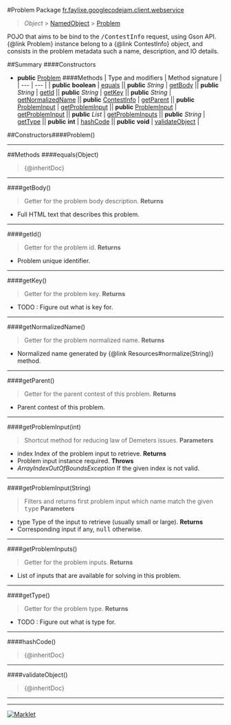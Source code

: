 #Problem
Package [fr.faylixe.googlecodejam.client.webservice](README.md)<br>

> *Object* > [NamedObject](ommon/NamedObject.md) > [Problem](Problem.md)

<p>POJO that aims to be bind to the <tt>/ContestInfo</tt>
 request, using Gson API. {@link Problem} instance belong
 to a {@link ContestInfo} object, and consists in the problem
 metadata such a name, description, and IO details.</p>

##Summary
####Constructors
* **public** [Problem](#problem)
####Methods
| Type and modifiers | Method signature |
| --- | --- |
| **public** **boolean** | [equals](#equalsobject) || **public** *String* | [getBody](#getbody) || **public** *String* | [getId](#getid) || **public** *String* | [getKey](#getkey) || **public** *String* | [getNormalizedName](#getnormalizedname) || **public** [ContestInfo](ContestInfo.md) | [getParent](#getparent) || **public** [ProblemInput](ProblemInput.md) | [getProblemInput](#getprobleminputint) || **public** [ProblemInput](ProblemInput.md) | [getProblemInput](#getprobleminputstring) || **public** *List* | [getProblemInputs](#getprobleminputs) || **public** *String* | [getType](#gettype) || **public** **int** | [hashCode](#hashcode) || **public** **void** | [validateObject](#validateobject) |

##Constructors####Problem()
> 

---


##Methods
####equals(Object)
> {@inheritDoc}

---

####getBody()
> Getter for the problem body description.
**Returns**
* Full HTML text that describes this problem.

---

####getId()
> Getter for the problem id.
**Returns**
* Problem unique identifier.

---

####getKey()
> Getter for the problem key.
**Returns**
* TODO : Figure out what is key for.

---

####getNormalizedName()
> Getter for the problem normalized name.
**Returns**
* Normalized name generated by {@link Resources#normalize(String)} method.

---

####getParent()
> Getter for the parent contest of this problem.
**Returns**
* Parent contest of this problem.

---

####getProblemInput(int)
> Shortcut method for reducing law of Demeters issues.
**Parameters**
* index Index of the problem input to retrieve.
**Returns**
* Problem input instance required.
**Throws**
* *ArrayIndexOutOfBoundsException* If the given index is not valid.

---

####getProblemInput(String)
> Filters and returns first problem input which name
 match the given <tt>type</tt>
**Parameters**
* type Type of the input to retrieve (usually small or large).
**Returns**
* Corresponding input if any, <tt>null</tt> otherwise.

---

####getProblemInputs()
> Getter for the problem inputs.
**Returns**
* List of inputs that are available for solving in this problem.

---

####getType()
> Getter for the problem type.
**Returns**
* TODO : Figure out what is type for.

---

####hashCode()
> {@inheritDoc}

---

####validateObject()
> {@inheritDoc}

---

---

[![Marklet](https://img.shields.io/badge/Generated%20by-Marklet-green.svg)](https://github.com/Faylixe/marklet)